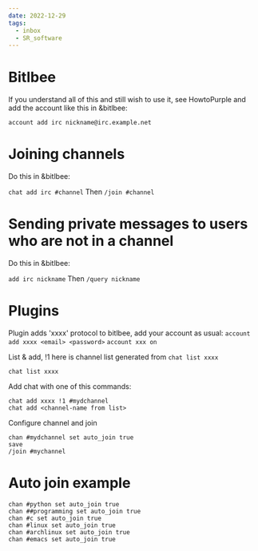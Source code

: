 ```yaml
---
date: 2022-12-29
tags:
  - inbox
  - SR_software
---
```


# Bitlbee

If you understand all of this and still wish to use it, see HowtoPurple and add
the account like this in &bitlbee:

`account add irc nickname@irc.example.net`

# Joining channels

Do this in &bitlbee:

`chat add irc #channel` Then `/join #channel`

# Sending private messages to users who are not in a channel

Do this in &bitlbee:

`add irc nickname` Then `/query nickname`

# Plugins

Plugin adds \'xxxx\' protocol to bitlbee, add your account as usual:
`account add xxxx <email> <password>` `account xxx on`

List & add, !1 here is channel list generated from `chat list xxxx`

```example
chat list xxxx
```

Add chat with one of this commands:

```example
chat add xxxx !1 #mydchannel
chat add <channel-name from list>
```

Configure channel and join

```example
chan #mydchannel set auto_join true
save
/join #mychannel
```

# Auto join example

    chan #python set auto_join true
    chan ##programming set auto_join true
    chan #c set auto_join true
    chan #linux set auto_join true
    chan #archlinux set auto_join true
    chan #emacs set auto_join true
